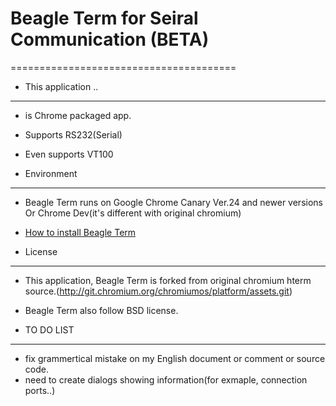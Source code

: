 # Beagle Term for Seiral Communication (BETA)
=======================================

* This application ..
----------------------
* is Chrome packaged app.
* Supports RS232(Serial)
* Even supports VT100

* Environment
-------------
* Beagle Term runs on Google Chrome Canary Ver.24 and newer versions Or Chrome Dev(it's different with original chromium)
* [How to install Beagle Term](https://github.com/beagleterm/beagle-term/wiki/InstallBeagleTerm)

* License
----------
* This application, Beagle Term is forked from original chromium hterm source.(http://git.chromium.org/chromiumos/platform/assets.git)
* Beagle Term also follow BSD license. 

* TO DO LIST
------------
* fix grammertical mistake on my English document or comment or source code.
* need to create dialogs showing information(for exmaple, connection ports..)